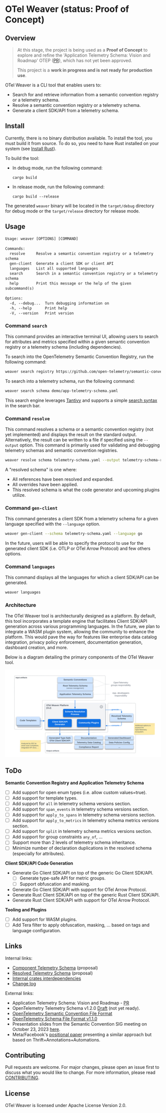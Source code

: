 # OTel Weaver (status: Proof of Concept)

## Overview

> At this stage, the project is being used as a **Proof of Concept** to explore and
> refine the 'Application Telemetry Schema: Vision and Roadmap' OTEP ([PR](https://github.com/open-telemetry/oteps/pull/243)),
> which has not yet been approved.
>
> This project is a **work in progress and is not ready for production use**.

OTel Weaver is a CLI tool that enables users to:

- Search for and retrieve information from a semantic convention registry or a telemetry schema.
- Resolve a semantic convention registry or a telemetry schema.
- Generate a client SDK/API from a telemetry schema.

## Install

Currently, there is no binary distribution available. To install the tool, you
must build it from source. To do so, you need to have Rust installed on your
system (see [Install Rust](https://www.rust-lang.org/tools/install)).

To build the tool:
- In debug mode, run the following command:
  ```
  cargo build
  ```
- In release mode, run the following command:
  ```
  cargo build --release
  ```

The generated `weaver` binary will be located in the `target/debug` directory
for debug mode or the `target/release` directory for release mode.

## Usage

```
Usage: weaver [OPTIONS] [COMMAND]

Commands:
  resolve     Resolve a semantic convention registry or a telemetry schema
  gen-client  Generate a client SDK or client API
  languages   List all supported languages
  search      Search in a semantic convention registry or a telemetry schema
  help        Print this message or the help of the given subcommand(s)

Options:
  -d, --debug...  Turn debugging information on
  -h, --help      Print help
  -V, --version   Print version
```

### Command `search`

This command provides an interactive terminal UI, allowing users to search for
attributes and metrics specified within a given semantic convention registry or
a telemetry schema (including dependencies).

To search into the OpenTelemetry Semantic Convention Registry, run the following
command:

```bash
weaver search registry https://github.com/open-telemetry/semantic-conventions.git model 
```

To search into a telemetry schema, run the following command:

```bash
weaver search schema demo/app-telemetry-schema.yaml
```

This search engine leverages [Tantivy](https://github.com/quickwit-oss/tantivy)
and supports a simple [search syntax](https://docs.rs/tantivy/latest/tantivy/query/struct.QueryParser.html)
in the search bar.

### Command `resolve`

This command resolves a schema or a semantic convention registry (not yet
implemented) and displays the result on the standard output.
Alternatively, the result can be written to a file if specified using the
`--output` option. This command is primarily used for validating and debugging
telemetry schemas and semantic convention registries.

```bash
weaver resolve schema telemetry-schema.yaml --output telemetry-schema-resolved.yaml
```

A "resolved schema" is one where:
- All references have been resolved and expanded.
- All overrides have been applied.
- This resolved schema is what the code generator and upcoming plugins utilize.

### Command `gen-client`

This command generates a client SDK from a telemetry schema for a given language
specified with the `--language` option.

```bash
weaver gen-client --schema telemetry-schema.yaml --language go
```

In the future, users will be able to specify the protocol to use for the generated
client SDK (i.e. OTLP or OTel Arrow Protocol) and few others options.

### Command `languages`

This command displays all the languages for which a client SDK/API can
be generated.

```bash
weaver languages
```

### Architecture

The OTel Weaver tool is architecturally designed as a platform. By default, this
tool incorporates a template engine that facilitates Client SDK/API generation
across various programming languages. In the future, we plan to integrate a
WASM plugin system, allowing the community to enhance the platform. This would
pave the way for features like enterprise data catalog integration, privacy policy enforcement,
documentation generation, dashboard creation, and more.

Below is a diagram detailing the primary components of the OTel Weaver tool.

![OTel Weaver Platform](docs/images/otel-weaver-platform.png)

## ToDo
**Semantic Convention Registry and Application Telemetry Schema**
- [ ] Add support for open enum types (i.e. allow custom values=true).
- [ ] Add support for template types.
- [ ] Add support for `all` in telemetry schema versions section.
- [ ] Add support for `span_events` in telemetry schema versions section.
- [ ] Add support for `apply_to_spans` in telemetry schema versions section.
- [ ] Add support for `apply_to_metrics` in telemetry schema metrics versions section.
- [ ] Add support for `split` in telemetry schema metrics versions section.
- [ ] Add support for group constraints `any_of`, ...
- [ ] Support more than 2 levels of telemetry schema inheritance.
- [ ] Minimize number of declaration duplications in the resolved schema (especially for attributes).

**Client SDK/API Code Generation**
- Generate Go Client SDK/API on top of the generic Go Client SDK/API.
  - [ ] Generate type-safe API for metric groups.
  - [ ] Support obfuscation and masking.
- Generate Go Client SDK/API with support for OTel Arrow Protocol.
- Generate Rust Client SDK/API on top of the generic Rust Client SDK/API.
- Generate Rust Client SDK/API with support for OTel Arrow Protocol.

**Tooling and Plugins**
  - [ ] Add support for WASM plugins.
  - [ ] Add Tera filter to apply obfuscation, masking, ... based on tags and language configuration.

## Links

Internal links:
- [Component Telemetry Schema](docs/component-telemetry-schema.md) (proposal)
- [Resolved Telemetry Schema](docs/resolved-telemetry-schema.md) (proposal)
- [Internal crates interdependencies](docs/dependencies.md)
- [Change log](CHANGELOG.md)

External links:
- Application Telemetry Schema: Vision and Roadmap - [PR](https://github.com/open-telemetry/oteps/pull/243)
- OpenTelemetry Telemetry Schema v1.2.0 [Draft](https://github.com/lquerel/oteps/blob/app-telemetry-schema-format/text/0241-telemetry-schema-ext.md) (not yet ready).
- [OpenTelemetry Semantic Convention File Format](https://github.com/open-telemetry/build-tools/blob/main/semantic-conventions/syntax.md)
- [OpenTelemetry Schema File Format v1.1.0](https://opentelemetry.io/docs/specs/otel/schemas/file_format_v1.1.0/)
- Presentation slides from the Semantic Convention SIG meeting on October 23, 2023 [here](https://docs.google.com/presentation/d/1nxt5VFlC1mUjZ8eecUYK4e4SxThpIVj1IRnIcodMsNI/edit?usp=sharing).
- Meta/Facebook's [positional paper](https://research.facebook.com/publications/positional-paper-schema-first-application-telemetry/) 
  presenting a similar approach but based on Thrift+Annotations+Automations.

## Contributing

Pull requests are welcome. For major changes, please open an issue
first to discuss what you would like to change. For more information, please
read [CONTRIBUTING](CONTRIBUTING.md).


## License

OTel Weaver is licensed under Apache License Version 2.0.
